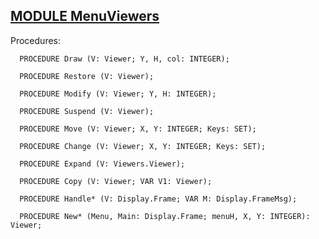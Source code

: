 
## [MODULE MenuViewers](https://github.com/io-core/Oberon/blob/main/MenuViewers.Mod)

Procedures:

```
  PROCEDURE Draw (V: Viewer; Y, H, col: INTEGER);
```
```
  PROCEDURE Restore (V: Viewer);
```
```
  PROCEDURE Modify (V: Viewer; Y, H: INTEGER);
```
```
  PROCEDURE Suspend (V: Viewer);
```
```
  PROCEDURE Move (V: Viewer; X, Y: INTEGER; Keys: SET);
```
```
  PROCEDURE Change (V: Viewer; X, Y: INTEGER; Keys: SET);
```
```
  PROCEDURE Expand (V: Viewers.Viewer);
```
```
  PROCEDURE Copy (V: Viewer; VAR V1: Viewer);
```
```
  PROCEDURE Handle* (V: Display.Frame; VAR M: Display.FrameMsg);
```
```
  PROCEDURE New* (Menu, Main: Display.Frame; menuH, X, Y: INTEGER): Viewer;
```
